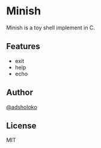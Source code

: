 # Minish

Minish is a toy shell implement in C.

## Features

- exit
- help
- echo

## Author

[@adsholoko](https://twitter.com/adsholoko)

## License

MIT
